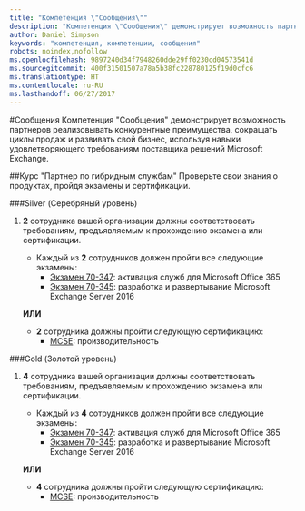 ```yaml
---
title: "Компетенция \"Сообщения\""
description: "Компетенция \"Сообщения\" демонстрирует возможность партнеров реализовывать конкурентные преимущества, сокращать циклы продаж и развивать свой бизнес, используя навыки удовлетворяющего требованиям поставщика решений Microsoft Exchange."
author: Daniel Simpson
keywords: "компетенция, компетенции, сообщения"
robots: noindex,nofollow
ms.openlocfilehash: 9897240d34f7948260dde29ff0230cd04573541d
ms.sourcegitcommit: 400f31501507a78a5b38fc228780125f19d0cfc6
ms.translationtype: HT
ms.contentlocale: ru-RU
ms.lasthandoff: 06/27/2017
---
```

#<a name="messaging"></a>Сообщения
Компетенция "Сообщения" демонстрирует возможность партнеров реализовывать конкурентные преимущества, сокращать циклы продаж и развивать свой бизнес, используя навыки удовлетворяющего требованиям поставщика решений Microsoft Exchange.

##<a name="hybrid-services-partner-option"></a>Курс "Партнер по гибридным службам"
Проверьте свои знания о продуктах, пройдя экзамены и сертификации.

###<a name="silver"></a>Silver (Серебряный уровень)
1. **2** сотрудника вашей организации должны соответствовать требованиям, предъявляемым к прохождению экзамена или сертификации.
    
    - Каждый из **2** сотрудников должен пройти все следующие экзамены:
        - [Экзамен 70-347](https://www.microsoft.com/en-us/learning/exam-70-347.aspx): активация служб для Microsoft Office 365
        - [Экзамен 70-345](https://www.microsoft.com/en-us/learning/exam-70-345.aspx): разработка и развертывание Microsoft Exchange Server 2016

    **ИЛИ**

     - **2** сотрудника должны пройти следующую сертификацию:
        - [MCSE](https://www.microsoft.com/en-us/learning/mcse-productivity-certification.aspx): производительность

###<a name="gold"></a>Gold (Золотой уровень)
1. **4** сотрудника вашей организации должны соответствовать требованиям, предъявляемым к прохождению экзамена или сертификации.

    - Каждый из **4** сотрудников должен пройти все следующие экзамены:
        - [Экзамен 70-347](https://www.microsoft.com/en-us/learning/exam-70-347.aspx): активация служб для Microsoft Office 365
        - [Экзамен 70-345](https://www.microsoft.com/en-us/learning/exam-70-345.aspx): разработка и развертывание Microsoft Exchange Server 2016

    **ИЛИ**

    - **4** сотрудника должны пройти следующую сертификацию:
        - [MCSE](https://www.microsoft.com/en-us/learning/mcse-productivity-certification.aspx): производительность


